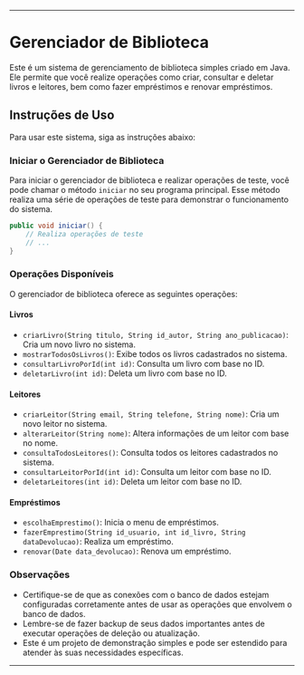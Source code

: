 
---

# Gerenciador de Biblioteca

Este é um sistema de gerenciamento de biblioteca simples criado em Java. Ele permite que você realize operações como criar, consultar e deletar livros e leitores, bem como fazer empréstimos e renovar empréstimos.

## Instruções de Uso

Para usar este sistema, siga as instruções abaixo:

### Iniciar o Gerenciador de Biblioteca

Para iniciar o gerenciador de biblioteca e realizar operações de teste, você pode chamar o método `iniciar` no seu programa principal. Esse método realiza uma série de operações de teste para demonstrar o funcionamento do sistema.

```java
public void iniciar() {
    // Realiza operações de teste
    // ...
}
```

### Operações Disponíveis

O gerenciador de biblioteca oferece as seguintes operações:

#### Livros

- `criarLivro(String titulo, String id_autor, String ano_publicacao)`: Cria um novo livro no sistema.
- `mostrarTodosOsLivros()`: Exibe todos os livros cadastrados no sistema.
- `consultarLivroPorId(int id)`: Consulta um livro com base no ID.
- `deletarLivro(int id)`: Deleta um livro com base no ID.

#### Leitores

- `criarLeitor(String email, String telefone, String nome)`: Cria um novo leitor no sistema.
- `alterarLeitor(String nome)`: Altera informações de um leitor com base no nome.
- `consultaTodosLeitores()`: Consulta todos os leitores cadastrados no sistema.
- `consultarLeitorPorId(int id)`: Consulta um leitor com base no ID.
- `deletarLeitores(int id)`: Deleta um leitor com base no ID.

#### Empréstimos

- `escolhaEmprestimo()`: Inicia o menu de empréstimos.
- `fazerEmprestimo(String id_usuario, int id_livro, String dataDevolucao)`: Realiza um empréstimo.
- `renovar(Date data_devolucao)`: Renova um empréstimo.

### Observações

- Certifique-se de que as conexões com o banco de dados estejam configuradas corretamente antes de usar as operações que envolvem o banco de dados.
- Lembre-se de fazer backup de seus dados importantes antes de executar operações de deleção ou atualização.
- Este é um projeto de demonstração simples e pode ser estendido para atender às suas necessidades específicas.

---